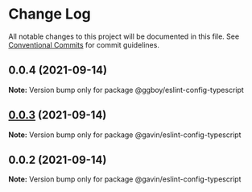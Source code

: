 # Change Log

All notable changes to this project will be documented in this file.
See [Conventional Commits](https://conventionalcommits.org) for commit guidelines.

## 0.0.4 (2021-09-14)

**Note:** Version bump only for package @ggboy/eslint-config-typescript





## [0.0.3](https://github.com/G-G-boy/fabric/compare/@gavin/eslint-config-typescript@0.0.2...@gavin/eslint-config-typescript@0.0.3) (2021-09-14)

**Note:** Version bump only for package @gavin/eslint-config-typescript





## 0.0.2 (2021-09-14)

**Note:** Version bump only for package @gavin/eslint-config-typescript
